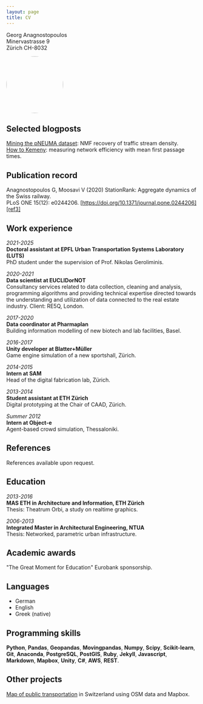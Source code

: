 ```yaml
---
layout: page
title: CV
---
```

Georg Anagnostopoulos<br>
Minervastrasse 9<br>
Zürich CH-8032

<img src="https://github.com/GAnagno/myblog/blob/gh-pages/assets/images/Profilbild.jpg?raw=true" height="auto" width="150" style="border-radius:50%">

Selected blogposts
----------
[Mining the pNEUMA dataset][ref1]: NMF recovery of traffic stream density.  
[How to Kemeny][ref2]: measuring network efficiency with mean first passage times.  

Publication record
----------
Anagnostopoulos G, Moosavi V (2020)
StationRank: Aggregate dynamics of the Swiss railway.  
PLoS ONE 15(12): e0244206. [https://doi.org/10.1371/journal.pone.0244206][ref3]  

Work experience
----------
*2021-2025*  
**Doctoral assistant at EPFL Urban Transportation Systems Laboratory (LUTS)**  
PhD student under the supervision of Prof. Nikolas Geroliminis.  

*2020-2021*  
**Data scientist at EUCLIDorNOT**  
Consultancy services related to data collection, cleaning and analysis, programming algorithms and providing technical expertise directed towards the understanding and utilization of data connected to the real estate industry. Client: RE5Q, London.  

*2017-2020*  
**Data coordinator at Pharmaplan**  
Building information modelling of new biotech and lab facilities, Basel.  

*2016-2017*  
**Unity developer at Blatter+Müller**  
Game engine simulation of a new sportshall, Zürich.  

*2014-2015*  
**Intern at SAM**  
Head of the digital fabrication lab, Zürich.  

*2013-2014*  
**Student assistant at ETH Zürich**  
Digital prototyping at the Chair of CAAD, Zürich.

*Summer 2012*  
**Intern at Object-e**  
Agent-based crowd simulation, Thessaloniki.

<div style="page-break-after: always;"></div>

References
--------------------
References available upon request.

Education
----------
*2013-2016*  
**MAS ETH in Architecture and Information, ETH Zürich**  
Thesis: Theatrum Orbi, a study on realtime graphics.  

*2006-2013*  
**Integrated Master in Architectural Engineering, NTUA**  
Thesis: Networked, parametric urban infrastructure.


Academic awards
---------
"The Great Moment for Education" Eurobank sponsorship.

Languages
---------
- German
- English
- Greek (native)


Programming skills
---------

**Python**, **Pandas**, **Geopandas**, **Movingpandas**, **Numpy**, **Scipy**, **Scikit-learn**, **Git**, **Anaconda**, **PostgreSQL**, **PostGIS**, **Ruby**, **Jekyll**, **Javascript**, **Markdown**, **Mapbox**, **Unity**, **C#**, **AWS**, **REST**.


Other projects
--------------------
[Map of public transportation][ref4] in Switzerland using OSM data and Mapbox.

[ref1]: https://ganagno.github.io/myblog/2021/02/28/mining-the-pneuma-dataset.html
[ref2]: https://ganagno.github.io/myblog/2020/09/17/how-to-kemeny.html
[ref3]: https://doi.org/10.1371/journal.pone.0244206
[ref4]: https://ganagno.github.io/maps/che.html
